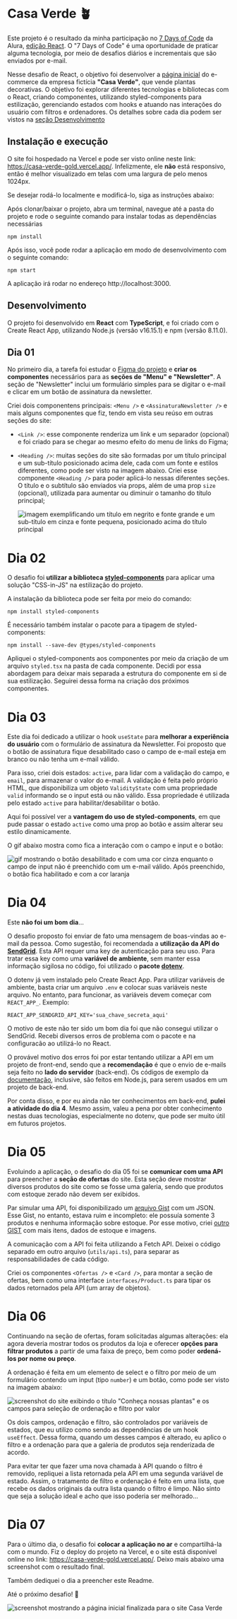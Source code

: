 # Casa Verde 🪴

Este projeto é o resultado da minha participação no [7 Days of Code](https://7daysofcode.io) da Alura, [edição React](https://7daysofcode.io/matricula/react). O "7 Days of Code" é uma oportunidade de praticar alguma tecnologia, por meio de desafios diários e incrementais que são enviados por e-mail. 

Nesse desafio de React, o objetivo foi desenvolver a [página inicial](https://casa-verde-gold.vercel.app/) do e-commerce da empresa fictícia **"Casa Verde"**, que vende plantas decorativas. O objetivo foi explorar diferentes tecnologias e bibliotecas com o React, criando componentes, utilizando styled-components para estilização, gerenciando estados com hooks e atuando nas interações do usuário com filtros e ordenadores. Os detalhes sobre cada dia podem ser vistos na [seção Desenvolvimento](#desenvolvimento)

## Instalação e execução

O site foi hospedado na Vercel e pode ser visto online neste link: https://casa-verde-gold.vercel.app/. Infelizmente, ele **não** está responsivo, então é melhor visualizado em telas com uma largura de pelo menos 1024px.

Se desejar rodá-lo localmente e modificá-lo, siga as instruções abaixo: 

Após clonar/baixar o projeto, abra um terminal, navegue até a pasta do projeto e rode o seguinte comando para instalar todas as dependências necessárias

    npm install

Após isso, você pode rodar a aplicação em modo de desenvolvimento com o seguinte comando:

    npm start

A aplicação irá rodar no endereço http://localhost:3000.

## Desenvolvimento

O projeto foi desenvolvido em **React** com **TypeScript**, e foi criado com o Create React App, utilizando Node.js (versão v16.15.1) e npm (versão 8.11.0). 

## Dia 01

No primeiro dia, a tarefa foi estudar o [Figma do projeto](https://www.figma.com/file/0yOQR6fGtbdrmqeStiO0jf/7Days-React?type=design&node-id=0-1&t=bZkMTooGMFICXZf6-0) e **criar os componentes** necessários para as **seções de "Menu" e "Newsletter"**. A seção de "Newsletter" inclui um formulário simples para se digitar o e-mail e clicar em um botão de assinatura da newsletter.

Criei dois componentens principais: `<Menu />` e `<AssinaturaNewsletter />` e mais alguns componentes que fiz, tendo em vista seu reúso em outras seções do site: 

- `<Link />`: esse componente renderiza um link e um separador (opcional) e foi criado para se chegar ao mesmo efeito do menu de links do Figma;

- `<Heading />`: muitas seções do site são formadas por um título principal e um sub-título posicionado acima dele, cada com um fonte e estilos diferentes, como pode ser visto na imagem abaixo. Criei esse componente `<Heading />` para poder aplicá-lo nessas diferentes seções. O título e o subtítulo são enviados via props, além de uma prop `size` (opcional), utilizada para aumentar ou diminuir o tamanho do título principal;

    ![imagem exemplificando um título em negrito e fonte grande e um sub-título em cinza e fonte pequena, posicionado acima do título principal](https://user-images.githubusercontent.com/19349339/236294315-8048f0c5-2d9c-427d-993b-beea88402df4.png)

# Dia 02

O desafio foi **utilizar a biblioteca [styled-components](https://styled-components.com)** para aplicar uma solução "CSS-in-JS" na estilização do projeto.

A instalação da biblioteca pode ser feita por meio do comando:

    npm install styled-components

É necessário também instalar o pacote para a tipagem de styled-components:

    npm install --save-dev @types/styled-components

Apliquei o styled-components aos componentes por meio da criação de um arquivo `styled.tsx` na pasta de cada componente. Decidi por essa abordagem para deixar mais separada a estrutura do componente em si de sua estilização. Seguirei dessa forma na criação dos próximos componentes. 

# Dia 03 

Este dia foi dedicado a utilizar o hook `useState` para **melhorar a experiência do usuário** com o formulário de assinatura da Newsletter. Foi proposto que o botão de assinatura fique desabilitado caso o campo de e-mail esteja em branco ou não tenha um e-mail válido.

Para isso, criei dois estados: `active`, para lidar com a validação do campo, e `email`, para armazenar o valor do e-mail. A validação é feita pelo próprio HTML, que disponibiliza um objeto `ValidityState` com uma propriedade `valid` informando se o input está ou não válido. Essa propriedade é utilizada pelo estado `active` para habilitar/desabilitar o botão. 

Aqui foi possível ver a **vantagem do uso de styled-components**, em que pude passar o estado `active` como uma prop ao botão e assim alterar seu estilo dinamicamente. 

O gif abaixo mostra como fica a interação com o campo e input e o botão:

![gif mostrando o botão desabilitado e com uma cor cinza enquanto o campo de input não é preenchido com um e-mail válido. Após preenchido, o botão fica habilitado e com a cor laranja](https://user-images.githubusercontent.com/19349339/236299918-0561d574-1262-4731-bf02-fb9b27248d79.gif)

# Dia 04

Este **não foi um bom dia**...

O desafio proposto foi enviar de fato uma mensagem de boas-vindas ao e-mail da pessoa. Como sugestão, foi recomendada a **utilização da API do [SendGrid](https://docs.sendgrid.com/pt-br/for-developers/sending-email)**. Esta API requer uma key de autenticação para seu uso. Para tratar essa key como uma **variável de ambiente**, sem manter essa informação sigilosa no código, foi utilizado o **pacote [dotenv](https://www.npmjs.com/package/dotenv)**.

O dotenv já vem instalado pelo Create React App. Para utilizar variáveis de ambiente, basta criar um arquivo `.env` e colocar suas variáveis neste arquivo. No entanto, para funcionar, as variáveis devem começar com `REACT_APP_`. Exemplo: 

    REACT_APP_SENDGRID_API_KEY='sua_chave_secreta_aqui'

O motivo de este não ter sido um bom dia foi que não consegui utilizar o SendGrid. Recebi diversos erros de problema com o pacote e na configuracão ao utilizá-lo no React. 

O provável motivo dos erros foi por estar tentando utilizar a API em um projeto de front-end, sendo que a **recomendação** é que o envio de e-mails seja feito no **lado do servidor** (back-end). Os códigos de exemplo da [documentação](https://github.com/sendgrid/sendgrid-nodejs), inclusive, são feitos em Node.js, para serem usados em um projeto de back-end. 

Por conta disso, e por eu ainda não ter conhecimentos em back-end, **pulei a atividade do dia 4**. Mesmo assim, valeu a pena por obter conhecimento nestas duas tecnologias, especialmente no dotenv, que pode ser muito útil em futuros projetos.

# Dia 05

Evoluindo a aplicação, o desafio do dia 05 foi se **comunicar com uma API** para preencher a **seção de ofertas** do site. Esta seção deve mostrar diversos produtos do site como se fosse uma galeria, sendo que produtos com estoque zerado não devem ser exibidos.

Par simular uma API, foi disponibilizado um [arquivo Gist](https://gist.githubusercontent.com/bugan/41d60ffa23fa0c4044cc138bf670780d/raw) com um JSON. Esse Gist, no entanto, estava ruim e incompleto: ele possuía somente 3 produtos e nenhuma informação sobre estoque. Por esse motivo, criei [outro GIST](https://gist.githubusercontent.com/zingarelli/8953e40f635f51675736a4fe45481b17/raw/d17f9d208ada3a4c6714540e9926bb7d534fabd6/casa-verde.json) com mais itens, dados de estoque e imagens.

A comunicação com a API foi feita utilizando a Fetch API. Deixei o código separado em outro arquivo (`utils/api.ts`), para separar as responsabilidades de cada código. 

Criei os componentes `<Ofertas />` e `<Card />`, para montar a seção de ofertas, bem como uma interface `interfaces/Product.ts` para tipar os dados retornados pela API (um array de objetos).

# Dia 06

Continuando na seção de ofertas, foram solicitadas algumas alterações: ela agora deveria mostrar todos os produtos da loja e oferecer **opções para filtrar produtos** a partir de uma faixa de preço, bem como poder **ordená-los por nome ou preço**. 

A ordenação é feita em um elemento de select e o filtro por meio de um formulário contendo um input (tipo `number`) e um botão, como pode ser visto na imagem abaixo:

![screenshot do site exibindo o título "Conheça nossas plantas" e os campos para seleção de ordenação e filtro por valor](https://user-images.githubusercontent.com/19349339/236305325-e1e708ca-12b9-459f-9efb-405dd2d00ba8.png)

Os dois campos, ordenação e filtro, são controlados por variáveis de estados, que eu utilizo como sendo as dependências de um hook `useEffect`. Dessa forma, quando um desses campos é alterado, eu aplico o filtro e a ordenação para que a galeria de produtos seja renderizada de acordo. 

Para evitar ter que fazer uma nova chamada à API quando o filtro é removido, repliquei a lista retornada pela API em uma segunda variável de estado. Assim, o tratamento de filtro e ordenação é feito em uma lista, que recebe os dados originais da outra lista quando o filtro é limpo. Não sinto que seja a solução ideal e acho que isso poderia ser melhorado...

# Dia 07

Para o último dia, o desafio foi **colocar a aplicação no ar** e compartilhá-la com o mundo. Fiz o deploy do projeto na Vercel, e o site está disponível online no link: https://casa-verde-gold.vercel.app/. Deixo mais abaixo uma screenshot com o resultado final.

Também dediquei o dia a preencher este Readme. 

Até o próximo desafio! 🚀

![screenshot mostrando a página inicial finalizada para o site Casa Verde](https://user-images.githubusercontent.com/19349339/236310607-5f9790b6-9ffb-473d-94a0-8280a4140cbd.png)
